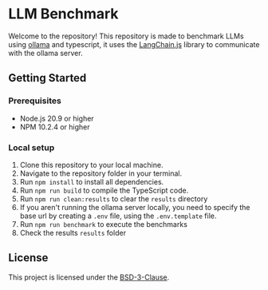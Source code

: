 # LLM Benchmark

Welcome to the repository! This repository is made to benchmark LLMs using [ollama](https://github.com/jmorganca/ollama)
and typescript, it uses the [LangChain.js](https://github.com/langchain-ai/langchainjs) library to communicate with the
ollama server.

## Getting Started

### Prerequisites

- Node.js 20.9 or higher
- NPM 10.2.4 or higher

### Local setup

1. Clone this repository to your local machine.
2. Navigate to the repository folder in your terminal.
3. Run `npm install` to install all dependencies.
4. Run `npm run build` to compile the TypeScript code. 
5. Run `npm run clean:results` to clear the `results` directory 
6. If you aren't running the ollama server locally, you need to specify the base url by creating a `.env` file, using
the `.env.template` file.
6. Run `npm run benchmark` to execute the benchmarks 
7. Check the results `results` folder

## License

This project is licensed under the [BSD-3-Clause](LICENSE).
